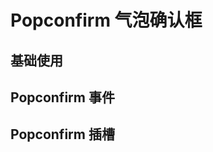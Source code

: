 <script setup>
import demo from './demo.vue'
import Position from './position.vue'
import API from './api.vue'
import SLOT from './slot.vue'
import Event from './event.vue'
</script>

# Popconfirm 气泡确认框

## 基础使用

<Preview comp-name="Popconfirm" demo-name="demo">
  <demo />
</Preview>
<!-- 
## 位置方向

<Preview comp-name="Popconfirm" demo-name="position">
  <Position />
</Preview> -->

<!-- ## Popconfirm API

<API/> -->

## Popconfirm 事件

<Event/>

## Popconfirm 插槽

<SLOT/>
